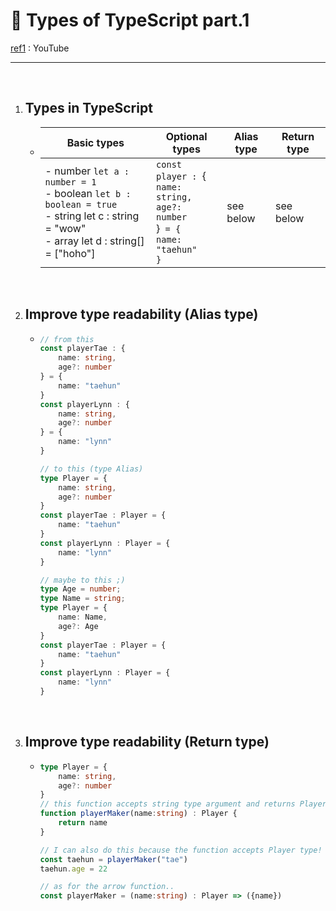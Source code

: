 # 🏈 Types of TypeScript part.1

[ref1](https://www.youtube.com/watch?v=v5VAIHZpr8o) : YouTube

---

<br>

1. ## Types in TypeScript

   - | Basic types                                                  | Optional types                                               | Alias type | Return type |
     | ------------------------------------------------------------ | ------------------------------------------------------------ | ---------- | ----------- |
     | - number   `let a : number = 1`<br />- boolean   `let b : boolean = true`<br />- string   let c : string = "wow"<br />- array   let d : string[] = ["hoho"] | `const player : `{<br/>    `name: string,`<br/>    `age?: number`<br/>}` = {`<br/>    `name: "taehun"`<br/>`}` | see below  | see below   |

   <br>

2. ## Improve type readability (Alias type)

   - ```typescript
     // from this
     const playerTae : {
         name: string,
         age?: number
     } = {
         name: "taehun"
     }
     const playerLynn : {
         name: string,
         age?: number
     } = {
         name: "lynn"
     }
     
     // to this (type Alias)
     type Player = {
         name: string,
         age?: number
     }
     const playerTae : Player = { 
         name: "taehun"
     }
     const playerLynn : Player = {
         name: "lynn"
     }
     
     // maybe to this ;)
     type Age = number;
     type Name = string;
     type Player = {
         name: Name,
         age?: Age
     }
     const playerTae : Player = {
         name: "taehun"
     }
     const playerLynn : Player = {
         name: "lynn"
     }

   <br>

3. ## Improve type readability (Return type)

   - ```typescript
     type Player = {
         name: string,
         age?: number
     }
     // this function accepts string type argument and returns Player type
     function playerMaker(name:string) : Player {
         return name
     }
     
     // I can also do this because the function accepts Player type!
     const taehun = playerMaker("tae")
     taehun.age = 22
     
     // as for the arrow function..
     const playerMaker = (name:string) : Player => ({name})
     ```

   

